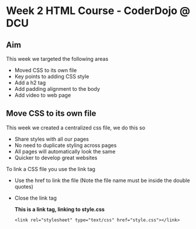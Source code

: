 Week 2 HTML Course - CoderDojo @ DCU
===================================

Aim
---------
This week we targeted the following areas

* Moved CSS to its own file
* Key points to adding CSS style
* Add a h2 tag
* Add padding alignment to the body
* Add video to web page


Move CSS to its own file
------------------------

This week we created a centralized css file, we do this so
* Share styles with all our pages
* No need to duplicate styling across pages
* All pages will automatically look the same
* Quicker to develop great websites

To link a CSS file you use the link tag
* Use the href to link the file (Note the file name must be inside the double quotes)
* Close the link tag

	__This is a link tag, linking to style.css__

	`<link rel="stylesheet" type="text/css" href="style.css"></link>`
